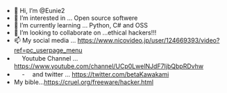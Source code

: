- 👋 Hi, I’m @Eunie2
- 👀 I’m interested in ... Open source softwere
- 🌱 I’m currently learning ... Python, C# and OSS
- 💞️ I’m looking to collaborate on ...ethical hackers!!!
- 📫 My social media  ... https://www.nicovideo.jp/user/124669393/video?ref=pc_userpage_menu
-  　 Youtube Channel  ... https://www.youtube.com/channel/UCp0LwelNJdF7IjbQbpRDvhw
-  　 
-　   and  twitter     ... https://twitter.com/betaKawakami 
- My bible...https://cruel.org/freeware/hacker.html

<!---
Eunie2/Eunie2 is a ✨ special ✨ repository because its `README.md` (this file) appears on your GitHub profile.
You can click the Preview link to take a look at your changes.
--->
